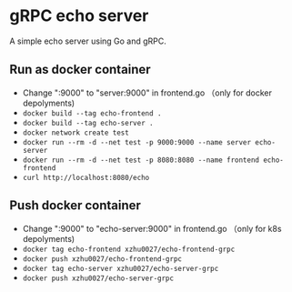 # gRPC echo server

A simple echo server using Go and gRPC.

## Run as docker container 
- Change ":9000" to "server:9000" in frontend.go （only for docker depolyments)
- `docker build --tag echo-frontend .`
- `docker build --tag echo-server .`
- `docker network create test`
- `docker run --rm -d --net test -p 9000:9000 --name server echo-server`
- `docker run --rm -d --net test -p 8080:8080 --name frontend echo-frontend`
- `curl http://localhost:8080/echo`

## Push docker container
- Change ":9000" to "echo-server:9000" in frontend.go （only for k8s depolyments)
- `docker tag echo-frontend xzhu0027/echo-frontend-grpc`
- `docker push xzhu0027/echo-frontend-grpc`
- `docker tag echo-server xzhu0027/echo-server-grpc`
- `docker push xzhu0027/echo-server-grpc`